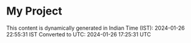 # My Project

This content is dynamically generated in Indian Time (IST): 2024-01-26 22:55:31 IST
Converted to UTC: 2024-01-26 17:25:31 UTC
